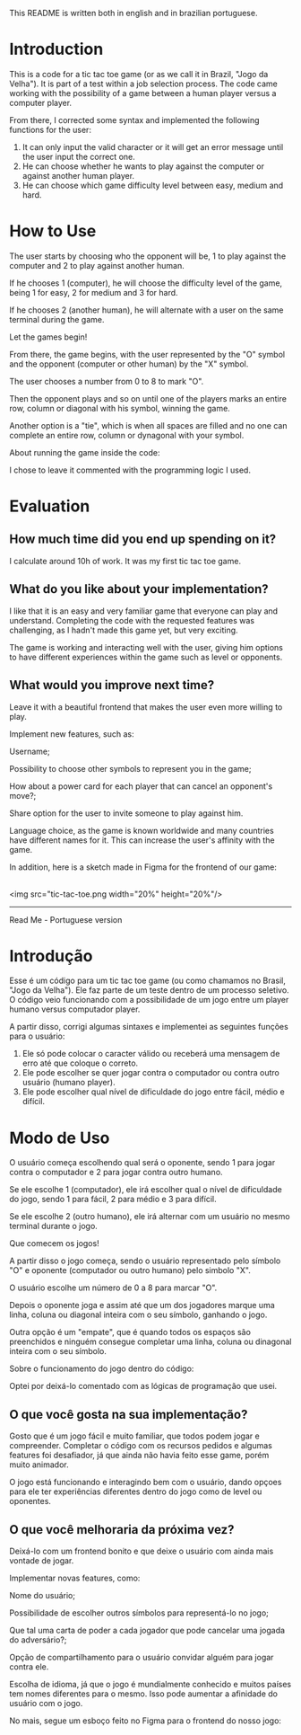 This README is written both in english and in brazilian portuguese.

# Introduction

This is a code for a tic tac toe game (or as we call it in Brazil, "Jogo da Velha"). It is part of a test within a job selection process. The code came working with the possibility of a game between a human player versus a computer player.

From there, I corrected some syntax and implemented the following functions for the user:

1) It can only input the valid character or it will get an error message until the user input the correct one.
2) He can choose whether he wants to play against the computer or against another human player.
3) He can choose which game difficulty level between easy, medium and hard.

# How to Use

The user starts by choosing who the opponent will be, 1 to play against the computer and 2 to play against another human.

If he chooses 1 (computer), he will choose the difficulty level of the game, being 1 for easy, 2 for medium and 3 for hard.

If he chooses 2 (another human), he will alternate with a user on the same terminal during the game.

Let the games begin!

  From there, the game begins, with the user represented by the "O" symbol and the opponent (computer or other human) by the "X" symbol.

  The user chooses a number from 0 to 8 to mark "O".

  Then the opponent plays and so on until one of the players marks an entire row, column or diagonal with his symbol, winning the game.

  Another option is a "tie", which is when all spaces are filled and no one can complete an entire row, column or dynagonal with your symbol.

About running the game inside the code:

  I chose to leave it commented with the programming logic I used.

# Evaluation

## How much time did you end up spending on it?

I calculate around 10h of work. It was my first tic tac toe game.

## What do you like about your implementation?

I like that it is an easy and very familiar game that everyone can play and understand. Completing the code with the requested features was challenging, as I hadn't made this game yet, but very exciting.

The game is working and interacting well with the user, giving him options to have different experiences within the game such as level or opponents.

## What would you improve next time?

Leave it with a beautiful frontend that makes the user even more willing to play.

Implement new features, such as:

  Username;

  Possibility to choose other symbols to represent you in the game;

  How about a power card for each player that can cancel an opponent's move?;

  Share option for the user to invite someone to play against him.

  Language choice, as the game is known worldwide and many countries have different names for it. This can increase the user's affinity with the game.

In addition, here is a sketch made in Figma for the frontend of our game:


<br><img src="tic-tac-toe.png width="20%" height="20%"/>

-----

Read Me - Portuguese version

# Introdução

Esse é um código para um tic tac toe game (ou como chamamos no Brasil, "Jogo da Velha"). Ele faz parte de um teste dentro de um processo seletivo. O código veio funcionando com a possibilidade de um jogo entre um player humano versus computador player.

A partir disso, corrigi algumas sintaxes e implementei as seguintes funções para o usuário:

1) Ele só pode colocar o caracter válido ou receberá uma mensagem de erro até que coloque o correto.
2) Ele pode escolher se quer jogar contra o computador ou contra outro usuário (humano player).
3) Ele pode escolher qual nível de dificuldade do jogo entre fácil, médio e difícil.

# Modo de Uso

O usuário começa escolhendo qual será o oponente, sendo 1 para jogar contra o computador e 2 para jogar contra outro humano.

Se ele escolhe 1 (computador), ele irá escolher qual o nível de dificuldade do jogo, sendo 1 para fácil, 2 para médio e 3 para difícil.

Se ele escolhe 2 (outro humano), ele irá alternar com um usuário no mesmo terminal durante o jogo.

Que comecem os jogos!

  A partir disso o jogo começa, sendo o usuário representado pelo símbolo "O" e oponente (computador ou outro humano) pelo simbolo "X".

  O usuário escolhe um número de 0 a 8 para marcar "O".

  Depois o oponente joga e assim até que um dos jogadores marque uma linha, coluna ou diagonal inteira com o seu símbolo, ganhando o jogo.

  Outra opção é um "empate", que é quando todos os espaços são preenchidos e ninguém consegue completar uma linha, coluna ou dinagonal inteira com o seu símbolo.

Sobre o funcionamento do jogo dentro do código:

  Optei por deixá-lo comentado com as lógicas de programação que usei.


## O que você gosta na sua implementação?

Gosto que é um jogo fácil e muito familiar, que todos podem jogar e compreender. Completar o código com os recursos pedidos e algumas features foi desafiador, já que ainda não havia feito esse game, porém muito animador.

O jogo está funcionando e interagindo bem com o usuário, dando opçoes para ele ter experiências diferentes dentro do jogo como de level ou oponentes.

## O que você melhoraria da próxima vez?

Deixá-lo com um frontend bonito e que deixe o usuário com ainda mais vontade de jogar.

Implementar novas features, como:

  Nome do usuário;

  Possibilidade de escolher outros símbolos para representá-lo no jogo;

  Que tal uma carta de poder a cada jogador que pode cancelar uma jogada do adversário?;

  Opção de compartilhamento para o usuário convidar alguém para jogar contra ele.

  Escolha de idioma, já que o jogo é mundialmente conhecido e muitos países tem nomes diferentes para o mesmo. Isso pode aumentar a afinidade do usuário com o jogo.

No mais, segue um esboço feito no Figma para o frontend do nosso jogo:
